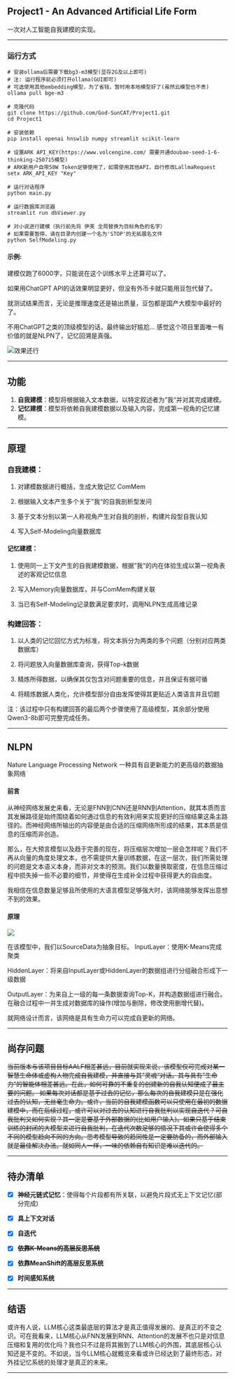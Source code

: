 ## Project1 - An Advanced Artificial Life Form

一次对人工智能自我建模的实现。

---

### 运行方式

```
# 安装ollama后需要下载bg3-m3模型(显存2G及以上即可)
# 注: 运行程序前必须打开ollama(GUI即可)
# 可选使用其他embedding模型，为了省钱，暂时用本地模型好了(虽然云模型也不贵)
ollama pull bge-m3
```

```
# 克隆代码
git clone https://github.com/God-SunCAT/Project1.git
cd Project1

# 安装依赖
pip install openai hnswlib numpy streamlit scikit-learn

# 设置ARK API_KEY(https://www.volcengine.com/ 需要开通doubao-seed-1-6-thinking-250715模型)
# ARK新用户自带50W Token足够使用了，如需使用其他API，自行修改LallmaRequest
setx ARK_API_KEY "Key"

# 运行对话程序
python main.py

# 运行数据库浏览器
streamlit run dbViewer.py

# 对小说进行建模（执行前先将 伊芙 全局替换为目标角色的名字）
# 如果需要暂停，请在目录内创建一个名为'STOP'的无拓展名文件
python SelfModeling.py
```

#### 示例:

建模仅跑了6000字，只能说在这个训练水平上还算可以了。

如果用ChatGPT API的话效果明显更好，但没有外币卡就只能用豆包代替了。

就测试结果而言，无论是推理速度还是输出质量，豆包都是国产大模型中最好的了。

不用ChatGPT之类的顶级模型的话，最终输出好尴尬... 感觉这个项目里面唯一有价值的就是NLPN了，记忆回溯是真强。

![效果还行](./other/img/img1.png)

---

## 功能

1. **自我建模**：模型将根据输入文本数据，以特定叙述者为”我“并对其完成建模。
2. **记忆建模**：模型将依赖自我建模数据以及输入内容，完成第一视角的记忆建模。

---

## 原理

### 自我建模：

1. 对建模数据进行概括，生成大致记忆 ComMem

2. 根据输入文本产生多个关于”我“的自我剖析型发问

3. 基于文本分别以第一人称视角产生对自我的剖析，构建片段型自我认知

4. 写入Self-Modeling向量数据库

#### 记忆建模：

1. 使用同一上下文产生的自我建模数据，根据”我“的内在体验生成以第一视角表述的客观记忆信息

2. 写入Memory向量数据库，并与ComMem构建关联

3. 当已有Self-Modeling记录数满足要求时，调用NLPN生成高维记录

### 构建回答：

1. 以人类的记忆回忆方式为标准，将文本拆分为两类的多个问题（分别对应两类数据库）

2. 将问题放入向量数据库查询，获得Top-k数据

3. 精炼所得数据，以确保其仅包含对问题重要的信息，并且保证有据可循

4. 将精炼数据人类化，允许模型部分自由发挥使得其更贴近人类语言并且切题

注：该过程中只有构建回答的最后两个步骤使用了高级模型，其余部分使用Qwen3-8b即可完整完成任务。

---

## NLPN

Nature Language Processing Network
一种具有自更新能力的更高级的数据抽象网络

#### 前言

从神经网络发展史来看，无论是FNN到CNN还是RNN到Attention，就其本质而言其发展路径是始终围绕着如何通过信息的有效利用来实现更好的压缩结果这条主路径的。而神经网络所输出的内容便是由合适的压缩网络所形成的结果，其本质是信息的压缩而非创造。

那么，在大预言模型以及趋于完善的现在，将压缩层次增加一层会怎样呢？我们不再从向量的角度处理文本，也不需提供大量训练数据，在这一层次，我们所需处理的问题是文本语义本身，而非对文本的预测。我们以数量换取密度，在信息压缩过程中损失掉一些不必要的细节，并使得在生成补全过程中获得更大的自由度。

我相信在信息数量足够且所使用的大语言模型足够强大时，该网络能够发挥出意想不到的效果。

#### 原理

![](./other/img/NLPN.jpg)

在该模型中，我们以SourceData为抽象目标。
InputLayer：使用K-Means完成聚类

HiddenLayer：将来自InputLayer或HiddenLayer的数据组进行分组融合形成下一级数据

OutputLayer：为来自上一级的每一条数据查询Top-K，并构造数据组进行融合。在融合过程中一并生成对数据库的操作(增加与删除，修改使用删增代替)。

就网络设计而言，该网络是具有生命力可以完成自更新的网络。

---

## 尚存问题

~~当前版本与该项目目标AALF相差甚远，目前就实现来说，该模型仅可完成对某一智慧生命体或虚构人物完成自我建模，并直接与其”灵魂“对话。其与具有”生命力“的智能体相差甚远。在此，如何可靠的不重复的创建新的自我认知便成了最主要的问题。
如果每次对话都是基于过去的记忆，那么每次的自我建模只是在强化过去的认知，无丝毫生命力。或许，当前的自我建模函数可以只使用在最初的数据建模中，而在后续过程，或许可以对过去的认知进行自我批判以实现自迭代？可自我批判又如何实现？其一定是要基于外部数据的(比如用户输入)。如果只基于结束训练的封闭的大模型来进行自我批判，在迭代次数足够的情况下其或许会使得多个不同的模型趋向不同的方向。思考模型导致的趋同性是一定要防备的，而外部输入就是最佳解决办法。就如同人一样，一味的依赖自有知识是难以迭代的。~~

---

## 待办清单

- [x] **神经元链式记忆**：使得每个片段都有所关联，以避免片段式无上下文记忆(部分完成)

- [x] **具上下文对话**

- [x] **自迭代**

- [x] ~~**依靠K-Means的高层反思系统**~~

- [x] **依靠MeanShift的高层反思系统**

- [x] **时间感知系统**

---

## 结语

或许有人说，LLM核心这类最底层的算法才是真正值得发展的、是真正的不变之识。可在我看来，LLM核心从FNN发展到RNN、Attention的发展不也只是对信息压缩和复用的优化吗？我也只不过是将其搬到了LLM核心的外围，其底层核心认知还是不变的。不如说，当今LLM核心就概览来看或许已经达到了最终形态，对外挂记忆系统的处理才是真正的未来。

---
